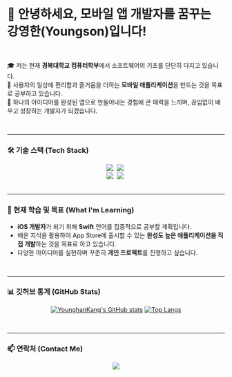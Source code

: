 # 👋 안녕하세요, 모바일 앱 개발자를 꿈꾸는 강영한(Youngson)입니다!

<br/>

🎓 저는 현재 **경북대학교 컴퓨터학부**에서 소프트웨어의 기초를 단단히 다지고 있습니다.
<br/>
📱 사용자의 일상에 편리함과 즐거움을 더하는 **모바일 애플리케이션**을 만드는 것을 목표로 공부하고 있습니다.
<br/>
🚀 하나의 아이디어를 완성된 앱으로 만들어내는 경험에 큰 매력을 느끼며, 끊임없이 배우고 성장하는 개발자가 되겠습니다.

<br/>

---

### 🛠️ 기술 스택 (Tech Stack)

<div align=center>
  <img src="https://img.shields.io/badge/Python-3776AB?style=for-the-badge&logo=Python&logoColor=white"/>&nbsp;
  <img src="https://img.shields.io/badge/Dart-0175C2?style=for-the-badge&logo=Dart&logoColor=white"/>&nbsp;
  <br/>
  <img src="https://img.shields.io/badge/Swift-F05138?style=for-the-badge&logo=Swift&logoColor=white"/>&nbsp;
  <img src="https://img.shields.io/badge/iOS-000000?style=for-the-badge&logo=iOS&logoColor=white"/>&nbsp;
</div>

<br/>

---

### 🌱 현재 학습 및 목표 (What I'm Learning)

-   **iOS 개발자**가 되기 위해 **Swift** 언어를 집중적으로 공부할 계획입니다.
-   배운 지식을 활용하여 App Store에 출시할 수 있는 **완성도 높은 애플리케이션을 직접 개발**하는 것을 목표로 하고 있습니다.
-   다양한 아이디어를 실현하며 꾸준히 **개인 프로젝트**를 진행하고 싶습니다.

<br/>

---

### 📊 깃허브 통계 (GitHub Stats)

<div align=center>
  
[![YounghanKang's GitHub stats](https://github-readme-stats.vercel.app/api?username=YounghanKang&show_icons=true&theme=tokyonight)](https://github.com/anuraghazra/github-readme-stats)
[![Top Langs](https://github-readme-stats.vercel.app/api/top-langs/?username=YounghanKang&layout=compact&theme=tokyonight)](https://github.com/anuraghazra/github-readme-stats)
  
</div>

<br/>

---

### 📫 연락처 (Contact Me)

<div align=center>
  <a href="mailto:khai0830@naver.com">
    <img src="https://img.shields.io/badge/Naver-03C75A?style=for-the-badge&logo=Naver&logoColor=white"/>
  </a>
</div>
